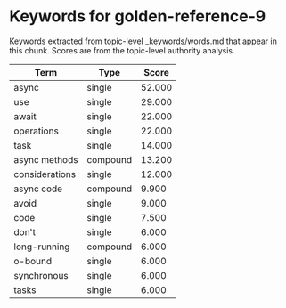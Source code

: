 # Keywords for golden-reference-9

Keywords extracted from topic-level _keywords/words.md that appear in this chunk.
Scores are from the topic-level authority analysis.

| Term | Type | Score |
|------|------|-------|
| async | single | 52.000 |
| use | single | 29.000 |
| await | single | 22.000 |
| operations | single | 22.000 |
| task | single | 14.000 |
| async methods | compound | 13.200 |
| considerations | single | 12.000 |
| async code | compound | 9.900 |
| avoid | single | 9.000 |
| code | single | 7.500 |
| don't | single | 6.000 |
| long-running | compound | 6.000 |
| o-bound | single | 6.000 |
| synchronous | single | 6.000 |
| tasks | single | 6.000 |

